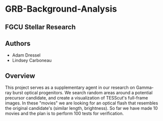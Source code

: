 # GRB-Background-Analysis

## FGCU Stellar Research

## Authors
- Adam Dressel
- Lindsey Carboneau


## Overview
This project serves as a supplementary agent in our research on Gamma-ray burst optical progenitors. We search random areas around a potential precursor candidate, and create a visualization of TESScut's full-frame images. In these "movies" we are looking for an optical flash that resembles the original candidate's (similar length, brightness). So far we have made 10 movies and the plan is to perform 100 tests for verification.


